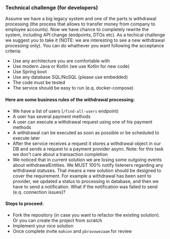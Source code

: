 ### Technical challenge (for developers)

Assume we have a big legacy system and one of the parts is withdrawal processing (the process that allows to transfer money from company to employee accounts). Now we have chance to completely rewrite the system, including API change (endpoints, DTOs etc). As a techical challenge we suggest you to take it (NOTE: we are interesting to see a new withdrawal processing only). You can do whathever you want following the acceptance criteria:

- Use any architecture you are comfortable with 
- Use modern Java or Kotlin (we use Kotlin for new code)
- Use Spring boot
- Use any database SQL/NoSQL (please use embedded)
- The code must be tested
- The service should be easy to run (e.q. docker-compose)

#### Here are some business rules of the withdrawal processing:

- We have a list of users (`/find-all-users` endpoint)
- A user has several payment methods
- A user can execute a withdrawal request using one of his payment methods
- A withdrawal can be executed as soon as possible or be scheduled to execute later
- After the service receives a request it stores a withdrawal object in our DB and sends a request to a payment provider async. Note: for this task we don't care about a transaction completion  
- We noticed that in current solution we are losing some outgoing events about withdrawalEntities. We MUST 100% notify listeners regarding any withdrawal statuses. That means a new solution should be designed to cover the requirement. For example a withdrawal has been sent to provider, we updated a status to processing in database, and then we have to send a notification. What if the notification was failed to send (e.q. connection issues)?  

#### Steps to proceed:

- Fork the repository (in case you want to refactor the existing solution). Or you can create the project from scratch
- Implement your nice solution
- Once complete invite `makcon` and `pbravowezaam` for review
